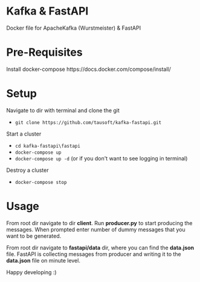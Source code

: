 <h1>Kafka & FastAPI</h1>
Docker file for ApacheKafka (Wurstmeister) &amp; FastAPI


<h1>Pre-Requisites</h1>
Install docker-compose https://docs.docker.com/compose/install/


<h1>Setup</h1>

Navigate to dir with terminal and clone the git


- `git clone https://github.com/tausoft/kafka-fastapi.git`

Start a cluster


- `cd kafka-fastapi\fastapi`
- `docker-compose up`
- `docker-compose up -d` (or if you don't want to see logging in terminal)

Destroy a cluster


- `docker-compose stop`



<h1>Usage</h1>
From root dir navigate to dir <b>client</b>. Run <b>producer.py</b> to start producing the messages. When prompted enter number of dummy messages that you want to be generated.

From root dir navigate to <b>fastapi/data</b> dir, where you can find the <b>data.json</b> file. FastAPI is collecting messages from producer and writing it to the <b>data.json</b> file on minute level.

Happy developing :)
